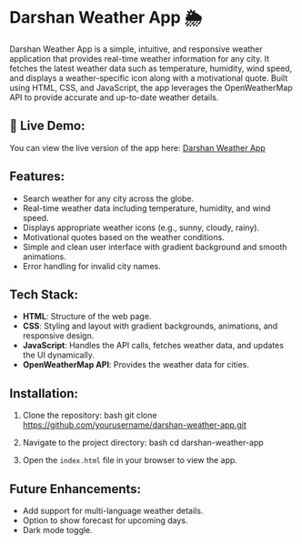 

# Darshan Weather App 🌦️

Darshan Weather App is a simple, intuitive, and responsive weather application that provides real-time weather information for any city. It fetches the latest weather data such as temperature, humidity, wind speed, and displays a weather-specific icon along with a motivational quote. Built using HTML, CSS, and JavaScript, the app leverages the OpenWeatherMap API to provide accurate and up-to-date weather details.

## 🚀 Live Demo:
You can view the live version of the app here: [Darshan Weather App](https://darshan-weatherapp.netlify.app/)

## Features:
- Search weather for any city across the globe.
- Real-time weather data including temperature, humidity, and wind speed.
- Displays appropriate weather icons (e.g., sunny, cloudy, rainy).
- Motivational quotes based on the weather conditions.
- Simple and clean user interface with gradient background and smooth animations.
- Error handling for invalid city names.

## Tech Stack:
- **HTML**: Structure of the web page.
- **CSS**: Styling and layout with gradient backgrounds, animations, and responsive design.
- **JavaScript**: Handles the API calls, fetches weather data, and updates the UI dynamically.
- **OpenWeatherMap API**: Provides the weather data for cities.

## Installation:
1. Clone the repository:
   bash
   git clone https://github.com/yourusername/darshan-weather-app.git
   
2. Navigate to the project directory:
   bash
   cd darshan-weather-app
   
3. Open the `index.html` file in your browser to view the app.

## Future Enhancements:
- Add support for multi-language weather details.
- Option to show forecast for upcoming days.
- Dark mode toggle.
